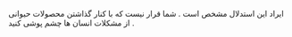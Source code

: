 ایراد این استدلال مشخص است . شما قرار نیست که با کنار گذاشتن محصولات حیوانی از مشکلات انسان ها چشم پوشی کنید .
